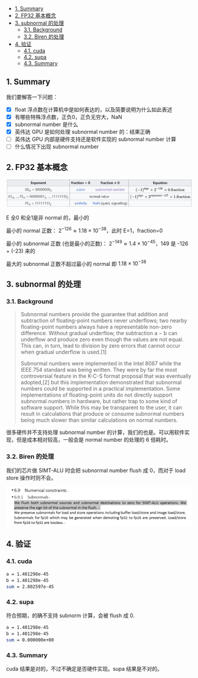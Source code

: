 - [1. Summary](#1-summary)
- [2. FP32 基本概念](#2-fp32-基本概念)
- [3. subnormal 的处理](#3-subnormal-的处理)
  - [3.1. Background](#31-background)
  - [3.2. Biren 的处理](#32-biren-的处理)
- [4. 验证](#4-验证)
  - [4.1. cuda](#41-cuda)
  - [4.2. supa](#42-supa)
  - [4.3. Summary](#43-summary)

## 1. Summary

我们要解答一下问题：
- [x] float 浮点数在计算机中是如何表达的，以及简要说明为什么如此表述
- [x] 有哪些特殊浮点数，正负0，正负无穷大，NaN
- [x] subnormal number 是什么
- [x] 英伟达 GPU 是如何处理 subnormal number 的：结果正确
- [ ] 英伟达 GPU 内部是硬件支持还是软件实现的 subnormal number 计算
- [ ] 什么情况下出现 subnormal number

## 2. FP32 基本概念

![expression_fp32](doc/1_expression_fp32.png)

E 全0 和全1是非 normal 的，最小的

最小的 normal 正数： $2^{-126}\approx 1.18\times 10^{-38}$，此时 E=1，fraction=0

最小的 subnormal 正数 (也是最小的正数)： $2^{-149}\approx 1.4\times 10^{-45}$，149 是 -126 + (-23) 来的

最大的 subnormal 正数不超过最小的 normal 即 $1.18 \times 10^{-38}$


## 3. subnormal 的处理

### 3.1. Background

> Subnormal numbers provide the guarantee that addition and subtraction of floating-point numbers never underflows; two nearby floating-point numbers always have a representable non-zero difference. Without gradual underflow, the subtraction a − b can underflow and produce zero even though the values are not equal. This can, in turn, lead to division by zero errors that cannot occur when gradual underflow is used.[1]
> 
> Subnormal numbers were implemented in the Intel 8087 while the IEEE 754 standard was being written. They were by far the most controversial feature in the K-C-S format proposal that was eventually adopted,[2] but this implementation demonstrated that subnormal numbers could be supported in a practical implementation. Some implementations of floating-point units do not directly support subnormal numbers in hardware, but rather trap to some kind of software support. While this may be transparent to the user, it can result in calculations that produce or consume subnormal numbers being much slower than similar calculations on normal numbers.

很多硬件并不支持处理 subnormal number 的计算，我们的也是。可以用软件实现，但是成本相对较高，一般会是 normal number 的处理的 6 倍耗时。

### 3.2. Biren 的处理

我们的芯片做 SIMT-ALU 时会把 subnormal number flush 成 0，而对于 load store 操作时则不会。

![subnormals](doc/2_subnormals.png)

## 4. 验证

### 4.1. cuda

```bash
a = 1.401298e-45
b = 1.401298e-45
sum = 2.802597e-45
```

### 4.2. supa

符合预期，的确不支持 subnorm 计算，会被 flush 成 0.

```bash
a = 1.401298e-45
b = 1.401298e-45
sum = 0.000000e+00
```

### 4.3. Summary

cuda 结果是对的，不过不确定是否硬件实现。supa 结果是不对的。
